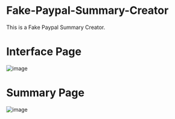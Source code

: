 # Fake-Paypal-Summary-Creator
This is a Fake Paypal Summary Creator.

# Interface Page
![image](https://github.com/aditeyapatakoti/Fake-Paypal-Summary-Creator/assets/83433323/e33dc566-05a6-4089-8cc6-e0cfbeb8eee7)


# Summary Page
![image](https://github.com/aditeyapatakoti/Fake-Paypal-Summary-Creator/assets/83433323/b74034e2-ed95-4292-a493-a682064aa042)

